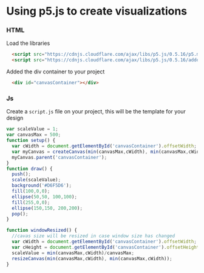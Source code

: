 # Using p5.js to create visualizations 


### HTML

Load the libraries 

```html
  <script src="https://cdnjs.cloudflare.com/ajax/libs/p5.js/0.5.16/p5.min.js"></script>
  <script src="https://cdnjs.cloudflare.com/ajax/libs/p5.js/0.5.16/addons/p5.dom.min.js"></script>
```

Added the div container to your project

```html
  <div id="canvasContainer"></div>
```

### Js

Create a `script.js` file on your project, this will be the template for your design

```js
var scaleValue = 1;
var canvasMax = 500;
function setup() {
  var cWidth = document.getElementById('canvasContainer').offsetWidth;
  var myCanvas = createCanvas(min(canvasMax,cWidth), min(canvasMax,cWidth));
  myCanvas.parent('canvasContainer');
}
function draw() {
  push();
  scale(scaleValue);
  background('#D6F5D6');
  fill(100,0,0);
  ellipse(50,50, 100,100);
  fill(255,0,0);
  ellipse(150,150, 200,200);
  pop();
}

function windowResized() {
  //cavas size will be resized in case window size has changed
  var cWidth = document.getElementById('canvasContainer').offsetWidth;
  var cHeight = document.getElementById('canvasContainer').offsetHeight;
  scaleValue = min(canvasMax,cWidth)/canvasMax;
  resizeCanvas(min(canvasMax,cWidth), min(canvasMax,cWidth));
}
```
